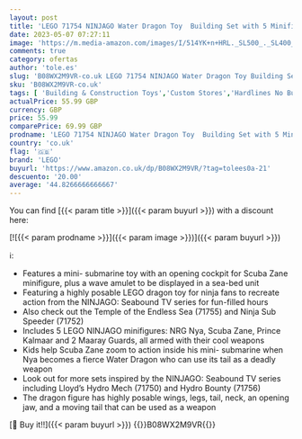 ```yaml
---
layout: post
title: 'LEGO 71754 NINJAGO Water Dragon Toy  Building Set with 5 Minifigures and Weapons  Ninja Gifts for 9 Plus Years Old Kids  Boys & Girls  Multicolor'
date: 2023-05-07 07:27:11
image: 'https://m.media-amazon.com/images/I/514YK+n+HRL._SL500_._SL400_.jpg'
comments: true
category: ofertas
author: 'tole.es'
slug: 'B08WX2M9VR-co.uk LEGO 71754 NINJAGO Water Dragon Toy Building Set with 5...'
sku: 'B08WX2M9VR-co.uk'
tags: [ 'Building & Construction Toys','Custom Stores','Hardlines No Buyable Offer Test Q1 2016 sebasp@','Outlet','Self Service','Special Features Stores','Toy Building Sets','Toys','Toys & Games','Toys Category Page','lego','🇬🇧', ]
actualPrice: 55.99 GBP
currency: GBP
price: 55.99
comparePrice: 69.99 GBP
prodname: 'LEGO 71754 NINJAGO Water Dragon Toy  Building Set with 5 Minifigures and Weapons  Ninja Gifts for 9 Plus Years Old Kids  Boys & Girls  Multicolor'
country: 'co.uk'
flag: '🇬🇧'
brand: 'LEGO'
buyurl: 'https://www.amazon.co.uk/dp/B08WX2M9VR/?tag=tolees0a-21'
descuento: '20.00'
average: '44.8266666666667'
---
```


You can find [{{< param title >}}]({{< param buyurl >}}) with a discount here:

[![{{< param prodname >}}]({{< param image >}})]({{< param buyurl >}})

ℹ️:

- Features a mini- submarine toy with an opening cockpit for Scuba Zane minifigure, plus a wave amulet to be displayed in a sea-bed unit
- Featuring a highly posable LEGO dragon toy for ninja fans to recreate action from the NINJAGO: Seabound TV series for fun-filled hours
- Also check out the Temple of the Endless Sea (71755) and Ninja Sub Speeder (71752)
- Includes 5 LEGO NINJAGO minifigures: NRG Nya, Scuba Zane, Prince Kalmaar and 2 Maaray Guards, all armed with their cool weapons
- Kids help Scuba Zane zoom to action inside his mini- submarine when Nya becomes a fierce Water Dragon who can use its tail as a deadly weapon
- Look out for more sets inspired by the NINJAGO: Seabound TV series including Lloyd’s Hydro Mech (71750) and Hydro Bounty (71756)
- The dragon figure has highly posable wings, legs, tail, neck, an opening jaw, and a moving tail that can be used as a weapon

[🛒 Buy it!!]({{< param buyurl >}})
{{<world>}}B08WX2M9VR{{</world>}}
